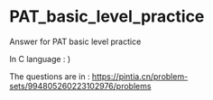 # PAT_basic_level_practice
Answer for PAT basic level practice

In C language : )

The questions are in : https://pintia.cn/problem-sets/994805260223102976/problems
